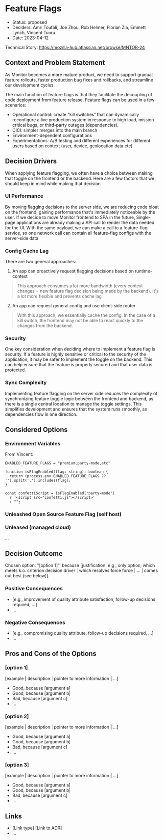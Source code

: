 # Feature Flags

* Status: proposed
* Deciders: Amri Toufali, Joe Zhou, Rob Helmer, Florian Zia, Emmett Lynch, Vincent Tunru
* Date: 2023-04-12

Technical Story: https://mozilla-hub.atlassian.net/browse/MNTOR-24

## Context and Problem Statement

As Monitor becomes a more mature product, we need to support gradual feature rollouts, faster production bug fixes and rollbacks, and streamline our development cycles.

The main function of feature flags is that they facilitate the decoupling of code deployment from feature
release. Feature flags can be used in a few scenarios:
* Operational control: create “kill switches” that can dynamically reconfigure a live production system in response to high load, mission critical bugs, or third-party outages (dependencies).
* CICI: simpler merges into the main branch
* Environment-dependent configurations
* Experimentations: A/B testing and different experiences for different users based on context (user, device, geolocation data etc)

## Decision Drivers <!-- optional -->

When applying feature flagging, we often have a choice between making that toggle on the frontend or the backend. Here are a few factors that we should keep in mind while making that decision

### UI Performance
By moving flagging decisions to the server side, we are reducing code bloat on the frontend, gaining performance that's immediately noticeable by the user. If we decide to move Monitor frontend to SPA in the future, Single-page applications are already making a API call to render the data needed for the UI. With the same payload, we can make a call to a feature-flag service, so one network call can contain all feature-flag configs with the server-side data.

### Config Cache Lag 
There are two general approaches:

1. An app can proactively request flagging decisions based on runtime-context

> This approach consumes a lot more bandwidth (every context changes = new feature flag decision being made by the backend). It's a lot more flexible and prevents cache lag
2. An app can request general config and use client-side router

> With this approach, we essentially cache the config. In the case of a kill switch, the frontend may not be able to react quickly to the changes from the backend.

### Security
One key consideration when deciding where to implement a feature flag is security. If a feature is highly sensitive or critical to the security of the application, it may be safer to implement the toggle on the backend. This can help ensure that the feature is properly secured and that user data is protected.

### Sync Complexity
Implementing feature flagging on the server side reduces the complexity of synchronizing feature toggle logic between the frontend and backend, as there is a single central location to manage the toggle settings. This simplifies development and ensures that the system runs smoothly, as dependencies flow in one direction.

## Considered Options

### Environment Variables
From Vincent:
```
ENABLED_FEATURE_FLAGS = "premium,party-mode,etc"

function isFlagEnabled(flag: string): boolean {
  return (process.env.ENABLED_FEATURE_FLAGS ?? '').split(',').includes(flag);
}

const confettiScript = isFlagEnabled('party-mode')
  ? '<script src="confetti.js"></script>'
  : "";
```

### Unleashed Open Source Feature Flag (self host)

### Unleased (managed cloud)


...

## Decision Outcome

Chosen option: "[option 1]", because [justification. e.g., only option, which meets k.o. criterion decision driver | which resolves force force | … | comes out best (see below)].

### Positive Consequences <!-- optional -->

* [e.g., improvement of quality attribute satisfaction, follow-up decisions required, …]
* …

### Negative Consequences <!-- optional -->

* [e.g., compromising quality attribute, follow-up decisions required, …]
* …

## Pros and Cons of the Options <!-- optional -->

### [option 1]

[example | description | pointer to more information | …] <!-- optional -->

* Good, because [argument a]
* Good, because [argument b]
* Bad, because [argument c]
* … <!-- numbers of pros and cons can vary -->

### [option 2]

[example | description | pointer to more information | …] <!-- optional -->

* Good, because [argument a]
* Good, because [argument b]
* Bad, because [argument c]
* … <!-- numbers of pros and cons can vary -->

### [option 3]

[example | description | pointer to more information | …] <!-- optional -->

* Good, because [argument a]
* Good, because [argument b]
* Bad, because [argument c]
* … <!-- numbers of pros and cons can vary -->

## Links <!-- optional -->

* [Link type] [Link to ADR] <!-- example: Refined by [ADR-0005](0005-example.md) -->
* … <!-- numbers of links can vary -->
